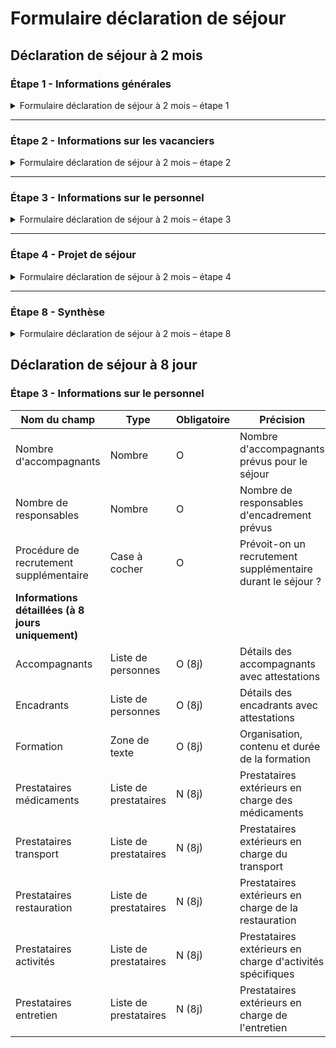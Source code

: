 # Formulaire déclaration de séjour

## Déclaration de séjour à 2 mois

### Étape 1 - Informations générales

<details>

<summary>Formulaire déclaration de séjour à 2 mois – étape 1</summary>

{% include "../../.gitbook/includes/formulaire-declaration-de-sejour-etape-1.md" %}

</details>

***

### Étape 2 - Informations sur les vacanciers

<details>

<summary>Formulaire déclaration de séjour à 2 mois – étape 2</summary>

{% include "../../.gitbook/includes/formulaire-declaration-de-sejour-etape-2.md" %}

</details>

***

### Étape 3 - Informations sur le personnel

<details>

<summary>Formulaire déclaration de séjour à 2 mois – étape 3</summary>

{% include "../../.gitbook/includes/formulaire-declaration-de-sejour-etape-3.md" %}

</details>

***

### Étape 4 - Projet de séjour

<details>

<summary>Formulaire déclaration de séjour à 2 mois – étape 4</summary>

{% include "../../.gitbook/includes/formulaire-declaration-de-sejour-a-2-mois-etape-4.md" %}

</details>

***

### Étape 8 - Synthèse

<details>

<summary>Formulaire déclaration de séjour à 2 mois – étape 8</summary>

{% include "../../.gitbook/includes/formulaire-declaration-de-sejour-a-2-mois-etape-8.md" %}

</details>











## Déclaration de séjour à 8 jour

### Étape 3 - Informations sur le personnel

<table><thead><tr><th width="237.98828125">Nom du champ</th><th width="95.9296875">Type</th><th width="103.90625">Obligatoire</th><th>Précision</th></tr></thead><tbody><tr><td>Nombre d'accompagnants</td><td>Nombre</td><td>O</td><td>Nombre d'accompagnants prévus pour le séjour</td></tr><tr><td>Nombre de responsables</td><td>Nombre</td><td>O</td><td>Nombre de responsables d'encadrement prévus</td></tr><tr><td>Procédure de recrutement supplémentaire</td><td>Case à cocher</td><td>O</td><td>Prévoit-on un recrutement supplémentaire durant le séjour ?</td></tr><tr><td><strong>Informations détaillées (à 8 jours uniquement)</strong></td><td></td><td></td><td></td></tr><tr><td>Accompagnants</td><td>Liste de personnes</td><td>O (8j)</td><td>Détails des accompagnants avec attestations</td></tr><tr><td>Encadrants</td><td>Liste de personnes</td><td>O (8j)</td><td>Détails des encadrants avec attestations</td></tr><tr><td>Formation</td><td>Zone de texte</td><td>O (8j)</td><td>Organisation, contenu et durée de la formation</td></tr><tr><td>Prestataires médicaments</td><td>Liste de prestataires</td><td>N (8j)</td><td>Prestataires extérieurs en charge des médicaments</td></tr><tr><td>Prestataires transport</td><td>Liste de prestataires</td><td>N (8j)</td><td>Prestataires extérieurs en charge du transport</td></tr><tr><td>Prestataires restauration</td><td>Liste de prestataires</td><td>N (8j)</td><td>Prestataires extérieurs en charge de la restauration</td></tr><tr><td>Prestataires activités</td><td>Liste de prestataires</td><td>N (8j)</td><td>Prestataires extérieurs en charge d'activités spécifiques</td></tr><tr><td>Prestataires entretien</td><td>Liste de prestataires</td><td>N (8j)</td><td>Prestataires extérieurs en charge de l'entretien</td></tr></tbody></table>
